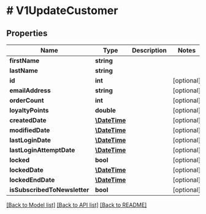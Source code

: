 # # V1UpdateCustomer

## Properties

Name | Type | Description | Notes
------------ | ------------- | ------------- | -------------
**firstName** | **string** |  |
**lastName** | **string** |  |
**id** | **int** |  | [optional]
**emailAddress** | **string** |  | [optional]
**orderCount** | **int** |  | [optional]
**loyaltyPoints** | **double** |  | [optional]
**createdDate** | [**\DateTime**](\DateTime.md) |  | [optional]
**modifiedDate** | [**\DateTime**](\DateTime.md) |  | [optional]
**lastLoginDate** | [**\DateTime**](\DateTime.md) |  | [optional]
**lastLoginAttemptDate** | [**\DateTime**](\DateTime.md) |  | [optional]
**locked** | **bool** |  | [optional]
**lockedDate** | [**\DateTime**](\DateTime.md) |  | [optional]
**lockedEndDate** | [**\DateTime**](\DateTime.md) |  | [optional]
**isSubscribedToNewsletter** | **bool** |  | [optional]

[[Back to Model list]](../../README.md#models) [[Back to API list]](../../README.md#endpoints) [[Back to README]](../../README.md)

